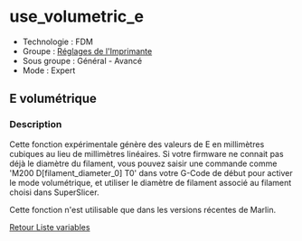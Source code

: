 # use_volumetric_e

* Technologie : FDM
* Groupe : [Réglages de l'Imprimante](../printer_settings/printer_settings.md)
* Sous groupe : Général - Avancé
* Mode : Expert

## E volumétrique

### Description

Cette fonction expérimentale génère des valeurs de E en millimètres cubiques au lieu de millimètres linéaires.
Si votre firmware ne connait pas déjà le diamètre du filament, vous pouvez saisir une commande comme 'M200 D[filament_diameter_0] T0' dans votre G-Code de début pour activer le mode volumétrique, et utiliser le diamètre de filament associé au filament choisi dans SuperSlicer.

 Cette fonction n'est utilisable que dans les versions récentes de Marlin.


[Retour Liste variables](variable_list.md)